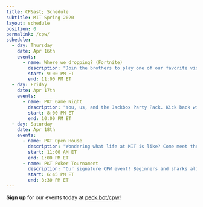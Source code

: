 ```yaml
---
title: CP&ast; Schedule
subtitle: MIT Spring 2020
layout: schedule
position: 0
permalink: /cpw/
schedule:
  - day: Thursday
    date: Apr 16th
    events:
      - name: Where we dropping? (Fortnite)
        description: "Join the brothers to play one of our favorite video games, Fortnite! Drop into the Zoom call and we'll set up multiplayer squads - if you're a beginner, we'll show you the ropes."
        start: 9:00 PM ET
        end: 11:00 PM ET
  - day: Friday
    date: Apr 17th
    events:
      - name: PKT Game Night
        description: "You, us, and the Jackbox Party Pack. Kick back with the brothers of Phi Kappa Theta for some party games and a good time!"
        start: 8:00 PM ET
        end: 10:00 PM ET
  - day: Saturday
    date: Apr 18th
    events:
      - name: PKT Open House
        description: "Wondering what life at MIT is like? Come meet the brothers of Phi Kappa Theta and learn more about anything you're curious about, or ask us about our neighbor, Julian Edelman."
        start: 11:00 AM ET
        end: 1:00 PM ET
      - name: PKT Poker Tournament
        description: "Our signature CPW event! Beginners and sharks alike are welcome; we'll teach you how to play or let you get right to it. Prizes: gaming monitor, Bluetooth speaker, Echo dot."
        start: 6:45 PM ET
        end: 8:30 PM ET
---
```

<p class="text-center"><strong>Sign up</strong> for our events today at <a href="https://peck.bot/cpw" target="_blank">peck.bot/cpw</a>!</p>

[//]: # (<p class="text-center">Call <strong>317-PKT-RIDE</strong> for a ride to our house during CPW!</p>, COMMENTED FOR VIRTUAL CPW, UNCOMMENT FOR REGULAR CPW)
